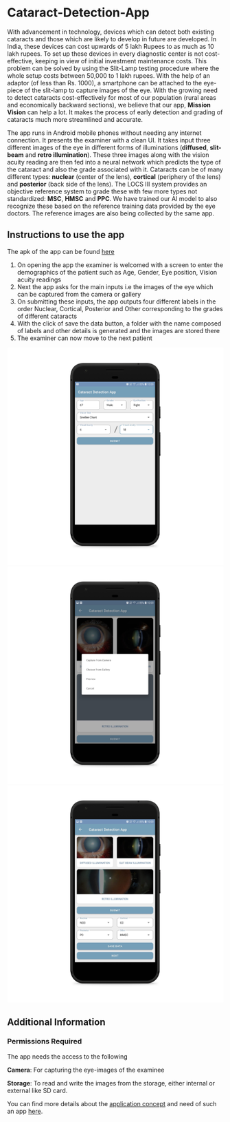 # Cataract-Detection-App

With advancement in technology, devices which can detect both existing cataracts and those which are likely to develop in future are developed. 
In India, these devices can cost upwards of 5 lakh Rupees to as much as 10 lakh rupees. 
To set up these devices in every diagnostic center is not cost-effective, keeping in view of initial investment maintenance costs. 
This problem can be solved by using the Slit-Lamp testing procedure where the whole setup costs between 50,000 to 1 lakh rupees. 
With the help of an adaptor (of less than Rs. 1000), a smartphone can be attached to the eye-piece of the slit-lamp to capture images of the eye. 
With the growing need to detect cataracts cost-effectively for most of our population (rural areas and economically backward sections), we believe that our app, **Mission Vision** can help a lot. 
It makes the process of early detection and grading of cataracts much more streamlined and accurate.

The app runs in Android mobile phones without needing any internet connection. It presents the examiner with a clean UI. It takes input three different images of the eye in different forms of illuminations (**diffused**, **slit-beam** and **retro illumination**). These three images along with the vision acuity reading are then fed into a neural network which predicts the type of the cataract and also the grade associated with it. Cataracts can be of many different types: **nuclear** (center of the lens), **cortical** (periphery of the lens) and **posterior** (back side of the lens). The LOCS III system provides an objective reference system to grade these with few more types not standardized: **MSC**, **HMSC** and **PPC**. We have trained our AI model to also recognize these based on the reference training data provided by the eye doctors. The reference images are also being collected by the same app.

## Instructions to use the app

The apk of the app can be found [here](https://drive.google.com/file/d/1eQGgBUCcB15kUgNfLG8fHAbv6IEEGbtj/view?usp=sharing)
1. On opening the app the examiner is welcomed with a screen to enter the demographics of the patient such as Age, Gender, Eye position, Vision acuity readings
2. Next the app asks for the main inputs i.e the images of the eye which can be captured from the camera or gallery
3. On submitting these inputs, the app outputs four different labels in the order Nuclear, Cortical, Posterior and Other corresponding to the grades of different cataracts
4. With the click of save the data button, a folder with the name composed of labels and other details is generated and the images are stored there
5. The examiner can now move to the next patient

![Demographics Screen](img-1.png "Demographics Screen") ![Dialog for image picking](img-2.png "Dialog for image picking") ![Inference Screen](img-3.png "Inference Screen")


## Additional Information

### Permissions Required
The app needs the access to the following

**Camera**: For capturing the eye-images of the examinee

**Storage**: To read and write the images from the storage, either internal or external like SD card.

You can find more details about the [application concept](https://docs.google.com/document/d/1kRbsgFSeXnilSGo2mpy9eqYc-9lUmi6XoHe7FusfGDE/edit?usp=sharing) and need of such an app [here](https://docs.google.com/document/d/1ji1M3Lf9x_caIgEjh_BRXn4D8OkeU1IIIL9fiGIubZo/edit?usp=sharing).